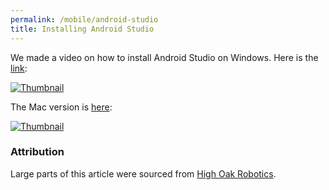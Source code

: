 ```yaml
---
permalink: /mobile/android-studio
title: Installing Android Studio
---
```


We made a video on how to install Android Studio on Windows. Here is the [link](http://www.youtube.com/watch?v=__rgJPPFDgI):

[![Thumbnail](http://img.youtube.com/vi/__rgJPPFDgI/0.jpg)](http://www.youtube.com/watch?v=__rgJPPFDgI "Installing Android Studio on Windows")

The Mac version is [here](http://www.youtube.com/watch?v=PwyZP6jeNjs): 

[![Thumbnail](http://img.youtube.com/vi/PwyZP6jeNjs/0.jpg)](http://www.youtube.com/watch?v=PwyZP6jeNjs "Installing Android Studio on macOS")

### Attribution
Large parts of this article were sourced from [High Oak Robotics](https://highoakrobotics.github.io/FTC-Control-Docs/).
